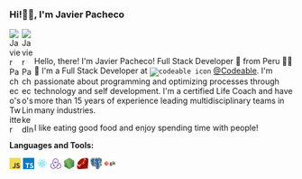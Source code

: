### Hi!👋🏽, I'm Javier Pacheco
<a href="https://twitter.com/PachecozJavier">
  <img align="left" alt="Javier Pacheco's Twitter" width="22px" src="https://cdn.jsdelivr.net/npm/simple-icons@v3/icons/twitter.svg" />
</a>
<a href="https://www.linkedin.com/in/javierpachecoz/">
  <img align="left" alt="Javier Pacheco's LinkedIn" width="22px" src="https://cdn.jsdelivr.net/npm/simple-icons@v3/icons/linkedin.svg" />
</a>
</br>
</br>

Hello, there! I'm Javier Pacheco! Full Stack Developer 🚀 from Peru 💪💪💪 I'm a Full Stack Developer at <code><img src='https://emoji.slack-edge.com/TEH2PTB37/codeable_in_black/4788c50bd3b7594f.png' alt='codeable icon' height="22" width="22px" /></code> [@Codeable](https://www.codeable.la/). I'm passionate about programming and optimizing processes through technology and self development. I'm a certified Life Coach and have more than 15 years of experience leading multidisciplinary teams in many industries.

I like eating good food and enjoy spending time with people!

**Languages and Tools:**

<code><img height="20" src="https://raw.githubusercontent.com/github/explore/80688e429a7d4ef2fca1e82350fe8e3517d3494d/topics/javascript/javascript.png"></code>
<code><img height="20" src="https://raw.githubusercontent.com/github/explore/80688e429a7d4ef2fca1e82350fe8e3517d3494d/topics/typescript/typescript.png"></code>
<code><img height="20" src="https://raw.githubusercontent.com/github/explore/80688e429a7d4ef2fca1e82350fe8e3517d3494d/topics/react/react.png"></code>
<code><img height="20" src="https://raw.githubusercontent.com/github/explore/80688e429a7d4ef2fca1e82350fe8e3517d3494d/topics/redux/redux.png"></code>
<code><img height="20" src="https://raw.githubusercontent.com/github/explore/80688e429a7d4ef2fca1e82350fe8e3517d3494d/topics/nodejs/nodejs.png"></code>
<code><img height="20" src="https://raw.githubusercontent.com/github/explore/80688e429a7d4ef2fca1e82350fe8e3517d3494d/topics/ruby/ruby.png"></code>
<code><img height="20" src="https://raw.githubusercontent.com/github/explore/80688e429a7d4ef2fca1e82350fe8e3517d3494d/topics/postgresql/postgresql.png"></code>
<code><img height="20" src="https://raw.githubusercontent.com/github/explore/80688e429a7d4ef2fca1e82350fe8e3517d3494d/topics/git/git.png"></code>
